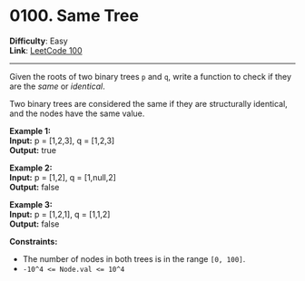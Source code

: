 # 0100. Same Tree

**Difficulty**: Easy  
**Link**: [LeetCode 100](https://leetcode.com/problems/same-tree/)

---

Given the roots of two binary trees `p` and `q`, write a function to check if they are the *same* or *identical*.

Two binary trees are considered the same if they are structurally identical, and the nodes have the same value.

**Example 1:**  
    **Input:** p = [1,2,3], q = [1,2,3]  
    **Output:** true

**Example 2:**  
    **Input:** p = [1,2], q = [1,null,2]  
    **Output:** false

**Example 3:**  
    **Input:** p = [1,2,1], q = [1,1,2]  
    **Output:** false

**Constraints:**  
- The number of nodes in both trees is in the range `[0, 100]`.  
- `-10^4 <= Node.val <= 10^4`

